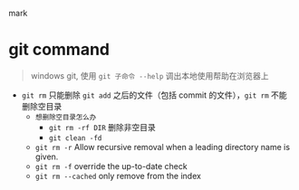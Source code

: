 mark
# git command

> windows git, 使用 `git 子命令 --help` 调出本地使用帮助在浏览器上


- `git rm` 只能删除 `git add` 之后的文件（包括 commit 的文件），`git rm` 不能删除空目录
	- `想删除空目录怎么办`  
		- `git rm -rf DIR` 删除非空目录  
		- `git clean -fd` 
	- `git rm -r` Allow recursive removal when a leading directory name is given.
	- `git rm -f` override the up-to-date check
	- `git rm --cached` only remove from the index